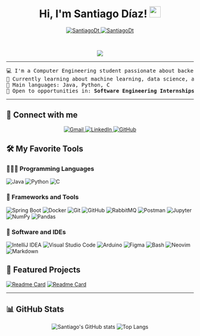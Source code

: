<h1 align="center">
Hi, I'm Santiago Díaz!
	<a href="https://github.com/SantiagoDt" target="_self">
		<img src="https://media.giphy.com/media/hvRJCLFzcasrR4ia7z/giphy.gif" width="30">
	</a>
</h1>
<p align="center">
	<a href="https://github.com/SantiagoDt">
		<img src="https://komarev.com/ghpvc/?username=SantiagoDt&label=Profile%20views&color=0e75b6&style=flat" alt="SantiagoDt" />
	</a>
	<a href="https://github.com/SantiagoDt">
		<img src="https://img.shields.io/github/followers/SantiagoDt?label=Followers" alt="SantiagoDt" />
	</a>
</p>
<br/>
<p align="center">
	<a href="https://github.com/SantiagoDt">
		<img src="https://readme-typing-svg.herokuapp.com?lines=Computer+Engineering+Student;Always%20improving%20and%20building!&center=true&width=420&height=45">
	</a>
</p>

<hr>

<pre>
💻 I'm a Computer Engineering student passionate about backend development and distributed systems.
🧠 Currently learning about machine learning, data science, and neural networks.
🌟 Main languages: Java, Python, C
🧠 Open to opportunities in: <b>Software Engineering Internships</b> or backend-related roles.
</pre>
<hr>

## 🤝 Connect with me
<p align="center">
  <a href="mailto:santiagonicolasdt@gmail.com">
    <img src="https://img.shields.io/badge/Gmail-%23EA4335?style=plastic&logo=gmail&logoColor=white" alt="Gmail" />
  </a>
  <a href="https://www.linkedin.com/in/santiago-díaz-tituaña-932843230/">
    <img src="https://img.shields.io/badge/LinkedIn-%230A66C2?style=plastic&logo=linkedin&logoColor=white" alt="LinkedIn" />
  </a>
  <a href="https://github.com/SantiagoDt">
    <img src="https://img.shields.io/badge/GitHub-%23181717?style=plastic&logo=github&logoColor=white" alt="GitHub" />
  </a>
</p>


## 🛠️ My Favorite Tools

### 👨🏽‍💻 Programming Languages
<p>
    <img alt="Java" src="https://img.shields.io/badge/Java-%23ED8B00?style=flat&logo=openjdk&logoColor=white">
    <img alt="Python" src="https://img.shields.io/badge/Python-%2314354C?style=flat&logo=python&logoColor=white">
    <img alt="C" src="https://img.shields.io/badge/C-%2300599C?style=flat&logo=c&logoColor=white">
 
</p>

### 🧰 Frameworks and Tools
<p>
    <img alt="Spring Boot" src="https://img.shields.io/badge/Spring%20Boot-%236DB33F?style=flat&logo=springboot&logoColor=white">
    <img alt="Docker" src="https://img.shields.io/badge/Docker-%230db7ed?style=flat&logo=docker&logoColor=white">
    <img alt="Git" src="https://img.shields.io/badge/Git-%23F05033?style=flat&logo=git&logoColor=white">
    <img alt="GitHub" src="https://img.shields.io/badge/GitHub-%23181717?style=flat&logo=github&logoColor=white">
    <img alt="RabbitMQ" src="https://img.shields.io/badge/RabbitMQ-%23FF6600?style=flat&logo=rabbitmq&logoColor=white">
    <img alt="Postman" src="https://img.shields.io/badge/Postman-%23FF6C37?style=flat&logo=postman&logoColor=white">
    <img alt="Jupyter" src="https://img.shields.io/badge/Jupyter-%23F37626?style=flat&logo=jupyter&logoColor=white">
    <img alt="NumPy" src="https://img.shields.io/badge/NumPy-%23013243?style=flat&logo=numpy&logoColor=white">
    <img alt="Pandas" src="https://img.shields.io/badge/Pandas-%23150458?style=flat&logo=pandas&logoColor=white">

### 📂 Software and IDEs
<p>
    <img alt="IntelliJ IDEA" src="https://img.shields.io/badge/IntelliJ%20IDEA-%23000000?style=flat&logo=intellijidea&logoColor=white">
    <img alt="Visual Studio Code" src="https://img.shields.io/badge/Visual%20Studio%20Code-007ACC?style=flat&logo=visualstudiocode&logoColor=white">
    <img alt="Arduino" src="https://img.shields.io/badge/Arduino_IDE-%230097A7?style=flat&logo=arduino&logoColor=white">
    <img alt="Figma" src="https://img.shields.io/badge/Figma-%23000000?style=flat&logo=figma&logoColor=white">
    <img alt="Bash" src="https://img.shields.io/badge/Bash-%234EAA25?style=flat&logo=gnubash&logoColor=white">
    <img alt="Neovim" src="https://img.shields.io/badge/Neovim-%23005700?style=flat&logo=neovim&logoColor=white">
	<img alt="Markdown" src="https://img.shields.io/badge/Markdown-%23000000.svg?style=flat&logo=markdown&logoColor=white">
</p>



## 🚀 Featured Projects
[![Readme Card](https://github-readme-stats.vercel.app/api/pin/?username=SantiagoDt&repo=TaskManager&theme=radical)](https://github.com/SantiagoDt/TaskManager)
[![Readme Card](https://github-readme-stats.vercel.app/api/pin/?username=SantiagoDt&repo=CPD-project&theme=radical)](https://github.com/SantiagoDt/CPD-project)

---

## 📊 GitHub Stats
<p align="center">
  <img src="https://github-readme-stats.vercel.app/api?username=SantiagoDt&show_icons=true&theme=radical" alt="Santiago's GitHub stats"/>
  <img src="https://github-readme-stats.vercel.app/api/top-langs/?username=SantiagoDt&layout=compact&theme=radical&langs_count=6" alt="Top Langs"/>
</p>


